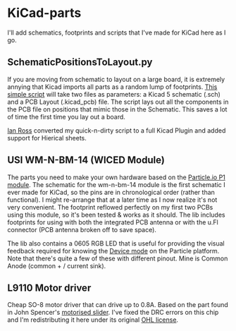# KiCad-parts
I'll add schematics, footprints and scripts that I've made for KiCad here as I go.

## SchematicPositionsToLayout.py
If you are moving from schematic to layout on a large board, it is extremely annying that Kicad imports all parts as a random lump of footprints. [This simple script](plugins/SchematicPositionsToLayout.py) will take two files as parameters: a Kicad 5 schematic (.sch) and a PCB Layout (.kicad_pcb) file. The script lays out all the components in the PCB file on positions that mimic those in the Schematic. This saves a lot of time the first time you lay out a board.

[Ian Ross](https://github.com/ian-ross) converted my quick-n-dirty script to a full Kicad Plugin and added support for Hierical sheets.

## USI WM-N-BM-14 (WICED Module)
The parts you need to make your own hardware based on the [Particle.io P1 module](https://docs.particle.io/datasheets/p1-datasheet/). The schematic for the wm-n-bm-14 module is the first schematic I ever made for KiCad, so the pins are in chronological order (rather than functional). I might re-arrange that at a later time as I now realize it's not very convenient. The footprint reflowed perfectly on my first two PCBs using this module, so it's been tested & works as it should. The lib includes footprints for using with both the integrated PCB antenna or with the u.Fl connector (PCB antenna broken off to save space).

The lib also contains a 0605 RGB LED that is useful for providing the visual feedback required for knowing the [Device mode](https://docs.particle.io/guide/getting-started/modes/photon/) on the Particle platform. Note that there's quite a few of these with different pinout. Mine is Common Anode (common + / current sink).

## L9110 Motor driver
Cheap SO-8 motor driver that can drive up to 0.8A. Based on the part found in John Spencer's [motorised slider](https://github.com/mage0r/RSA0N11M9A0J_motorised_slider). I've fixed the DRC errors on this chip and I'm redistributing it here under its original [OHL license](http://www.tapr.org/OHL).

